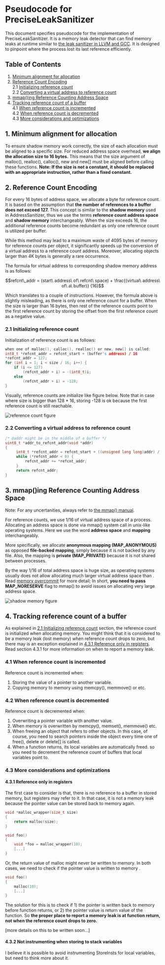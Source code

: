 # Pseudocode for PreciseLeakSanitizer

This document specifies pseudocode for the implementation of PreciseLeakSanitizer. It is a memory leak detector that can find memory leaks at runtime similar to [the leak sanitizer in LLVM and GCC](https://github.com/google/sanitizers/wiki/AddressSanitizerLeakSanitizer). It is designed to pinpoint where the process lost its last reference efficiently.

## Table of Contents
1. [Minimum alignment for allocation](#minimum-alignment-for-allocation)
2. [Reference Count Encoding](#reference-count-encoding)   
	2.1 [Initializing reference count](#initializing-reference-count)  
	2.2 [Converting a virtual address to reference count](#converting-a-virtual-address-to-reference-count)  
3. [mmap()ing Reference Counting Address Space](#mmaping-reference-counting-address-space)
4. [Tracking reference count of a buffer](#tracking-reference-count-of-a-buffer)  
	4.1 [When reference count is incremented](#when-reference-count-is-incremented)  
	4.2 [When reference count is decremented](#when-reference-count-is-decremented)  
	4.3 [More considerations and optimizations](#more-considerations-and-optimizations)  
## 1. Minimum alignment for allocation
To ensure shadow memory work correctly, the size of each allocation must be aligned to a specific size. For reduced address space overhead, **we align the allocation size to 16 bytes.** This means that the size argument of malloc(), realloc(), calloc(), new and new[] must be aligned before calling these functions. **Note: If the size is not a constant, it should be replaced with an appropriate instruction, rather than a fixed constant.**

## 2. Reference Count Encoding
For every 16 bytes of address space, we allocate a byte for reference count. It is based on the assumption that **the number of references to a buffer does not exceed 127.** This concept is similar to the **shadow memory** used in AddressSanitizer, thus we use the terms **reference count address space** and **shadow memory** interchangeably. When the size exceeds 16, the additional reference counts become redundant as only one reference count is utilized per buffer.

While this method may lead to a maximum waste of 4095 bytes of memory for reference counts per object, it significantly speeds up the conversion of a virtual address to a reference count address. Moreover, allocating objects larger than 4K bytes is generally a rare occurrence.

The formula for virtual address to corresponding shadow memory address is as follows:
```math
refcnt\_addr = (start\ address\ of\ refcnt\ space) + \frac{(virtual\ address\ of\ a\ buffer)} {16}
```

Which translates to a couple of instructions. However, the formula above is slightly misleading, as there is only one reference count for a buffer. When the size is larger than 16 bytes, then rest of the reference counts point to the first reference count by storing the offset from the first reference count as a negative value.

### 2.1 Initializing reference count
Initialization of reference count is as follows:
```c
when one of malloc(), calloc(), realloc() or new, new[] is called:
int8_t *refcnt_addr = refcnt_start + (buffer's address) / 16
*refcnt_addr = 127;
for (int i = 1; i < size / 16; i++) {
    if (i <= 127)
        (refcnt_addr + i) = -(int8_t)i;
    else
        (refcnt_addr + i) = -128;
}
```

Visually, reference counts are initialize like figure below. Note that in case where size is bigger than 128 * 16, storing -128 is ok because the first reference count is still reachable.

![reference count figure](./images/reference-count.png)


### 2.2 Converting a virtual address to reference count
```c
/* @addr might be in the middle of a buffer */
uint8_t *addr_to_refcnt_addr(void *addr)
{
     int8_t *refcnt_addr = refcnt_start + ((unsigned long long)addr) / 16;
     while (*refcnt_addr < 0) {
         refcnt_addr += *refcnt_addr;
     }
     return refcnt_addr;
}
```

## 3. mmap()ing Reference Counting Address Space
Note: For any uncertanities, always refer to [the mmap() manual](https://man7.org/linux/man-pages/man2/mmap.2.html).

For reference counts, we use 1/16 of virtual address space of a process. Allocating an address space is done via mmap() system call in unix-like operating systems. Here we use the word **address space** and **mapping** interchangeably.

More specifically, we allocate **anonymous mapping (MAP_ANONYMOUS)** as opposed **file-backed mapping**, simply because it is not backed by any file. Also, the mapping is **private (MAP_PRIVATE)** because it is not shared between processes.

By the way 1/16 of total address space is huge size, as operating systems usually does not allow allocating much larger virtual address space than . Read [memory overcommit](https://en.wikipedia.org/wiki/Memory_overcommitment) for more detail; In short, **you need to pass MAP_NORESERVE** flag to mmap() to avoid issues on allocating very large address space.

![shadow memory figure](./images/shadow-memory.png)

## 4. Tracking reference count of a buffer

As explained in [2.1 Initializing reference count](#initializing-reference-count) section, the reference count is initialized when allocating memory.  You might think that it is considered to be a memory leak (lost memory) when reference count drops to zero, but there may is an exception explained in [4.3.1 Reference only in registers](#reference-only-in-registers). Read section 4.3.1 for more information on when to report a memory leak.

### 4.1 When reference count is incremented
Reference count is incremented when:

1. Storing the value of a pointer to another variable.
2. Copying memory to memory using memcpy(), memmove() or etc.

### 4.2 When reference count is decremented
Reference count is decremented when:

1. Overwriting a pointer variable with another value.
2. When memory is overwritten by memcpy(), memset(), memmove() etc.
3. When freeing an object that refers to other objects. In this case, of course, you need to search pointers inside the object every time one of free(), delete or delete[] is called.
4. When a function returns, its local variables are automatically freed. so you need to decrement the reference count of buffers that local variables point to.

### 4.3 More considerations and optimizations
#### 4.3.1 Reference only in registers

The first case to consider is that, there is no reference to a buffer in stored memory, but registers may refer to it. In that case, it is not a memory leak because the pointer value can be stored back to memory again.

```c
void *malloc_wrapper(size_t size)
{
    return malloc(size);
}

void foo()
{
    void *foo = malloc_wrapper(10);
    [...]
}
```

Or, the return value of malloc might never be written to memory. In both cases, we need to check if the pointer value is written to memory .

```c
void foo()
{
    malloc(10);
    [...]
}
```


The solution for this is to check if 1) the pointer is written back to memory before function returns, or 2) the pointer value is return value of the function. So **the proper place to report a memory leak is at function return, not when the reference count drops to zero.**

[more details on this to be written soon...]

#### 4.3.2 Not instrumenting when storing to stack variables
I believe it is possible to avoid instrumenting StoreInsts for local variables, but need to think more about it.
